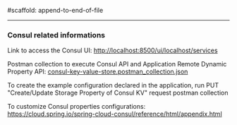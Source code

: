 #scaffold: append-to-end-of-file

---

### Consul related informations 

Link to access the Consul UI: [http://localhost:8500/ui/localhost/services](http://localhost:8500/ui/localhost/services)
 
Postman collection to execute Consul API and Application Remote Dynamic Property API: [consul-key-value-store.postman_collection.json](postman/)

To create the example configuration declared in the application, run PUT "Create/Update Storage Property of Consul KV" request postman collection

To customize Consul properties configurations: https://cloud.spring.io/spring-cloud-consul/reference/html/appendix.html